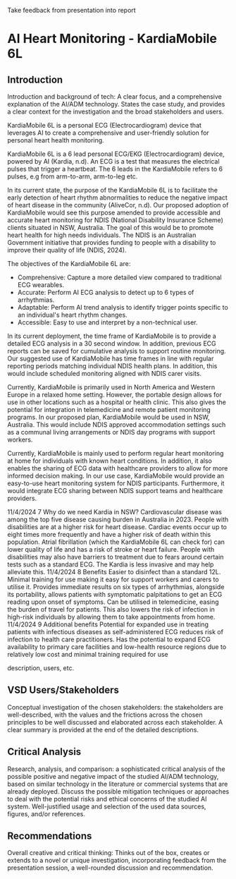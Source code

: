 <!-- SPDX-License-Identifier: zlib-acknowledgement -->

Take feedback from presentation into report
# AI Heart Monitoring - KardiaMobile 6L

## Introduction
Introduction and background of tech: A clear focus, and a comprehensive explanation of the
AI/ADM technology. States the case study, and provides a clear context for the investigation
and the broad stakeholders and users.

KardiaMobile 6L is a personal ECG (Electrocardiogram) device that 
leverages AI to create a comprehensive and user-friendly solution for 
personal heart health monitoring. 

KardiaMobile 6L is a 6 lead personal ECG/EKG (Electrocardiogram) device,
powered by AI (Kardia, n.d).
An ECG is a test that measures the electrical pulses that trigger a heartbeat.
The 6 leads in the KardiaMobile refers to 6 pulses, e.g from arm-to-arm, arm-to-leg etc.

In its current state, the purpose of the KardiaMobile 6L is to 
facilitate the early detection of heart rhythm abnormalities to reduce the negative
impact of heart disease in the community (AliveCor, n.d).
Our proposed adoption of KardiaMobile would see this purpose amended to 
provide accessible and accurate heart monitoring for NDIS (National Disability
Insurance Scheme) clients situated in NSW, Australia. The goal of this would be 
to promote heart health for high needs individuals.
The NDIS is an Australian Government initiative that provides funding to people with
a disability to improve their quality of life (NDIS, 2024).

The objectives of the KardiaMobile 6L are:
  - Comprehensive: Capture a more detailed view compared to traditional ECG wearables.
  - Accurate: Perform AI ECG analysis to detect up to 6 types of arrhythmias.
  - Adaptable: Perform AI trend analysis to identify trigger points specific to an individual's heart rhythm changes.
  - Accessible: Easy to use and interpret by a non-technical user.

In its current deployment, the time frame of KardiaMobile is 
to provide a detailed ECG analysis in a 30 second window. In addition,
previous ECG reports can be saved for cumulative analysis to support routine monitoring.
Our suggested use of KardiaMobile has time frames in line with 
regular reporting periods matching individual NDIS health plans.
In addition, this would include scheduled monitoring aligned with NDIS carer visits.

Currently, KardiaMobile is primarily used in North America and Western Europe 
in a relaxed home setting. However, the portable design allows for use in other locations
such as a hospital or health clinic. This also gives the potential for 
integration in telemedicine and remote patient monitoring programs.
In our proposed plan, KardiaMobile would be used in NSW, Australia.
This would include NDIS approved accommodation settings such as a
communal living arrangements or NDIS day programs with support workers.

Currently, KardiaMobile is mainly used to perform regular heart monitoring at home
for individuals with known heart conditions. In addition, it also enables
the sharing of ECG data with healthcare providers to allow for more informed
decision making. In our use case, KardiaMobile would provide an easy-to-use heart
monitoring system for NDIS participants. Furthermore, it would 
integrate ECG sharing between NDIS support teams and healthcare providers.

11/4/2024 7
Why do we need
Kardia in NSW?
Cardiovascular disease was among the
top five disease causing burden in
Australia in 2023.
People with disabilities are at a higher
risk for heart disease.
Cardiac events occur up to eight times
more frequently and have a higher risk of
death within this population.
Atrial fibrillation (which the KardiaMobile
6L can check for) can lower quality of
life and has a risk of stroke or heart
failure.
People with disabilities may also have
barriers to treatment due to fears
around certain tests such as a standard
ECG. The Kardia is less invasive and may
help alleviate this.
11/4/2024 8
Benefits
Easier to disinfect than a standard 12L.
Minimal training for use making it easy for
support workers and carers to utilise it.
Provides immediate results on six types of
arrhythmias, alongside its portability, allows
patients with symptomatic palpitations to get an
ECG reading upon onset of symptoms.
Can be utilised in telemedicine, easing the
burden of travel for patients. This also lowers
the risk of infection in high-risk individuals by
allowing them to take appointments from home.
11/4/2024 9
Additional benefits
Potential for expanded use in treating patients with infectious diseases as
self-administered ECG reduces risk of infection to health care practitioners.
Has the potential to expand ECG availability to primary care facilities and
low-health resource regions due to relatively low cost and minimal training
required for use



description, users, etc.


## VSD Users/Stakeholders
Conceptual investigation of the chosen stakeholders: the stakeholders are well-described, with
the values and the frictions across the chosen principles to be well discussed and elaborated
across each stakeholder. A clear summary is provided at the end of the detailed descriptions.

## Critical Analysis
Research, analysis, and comparison: a sophisticated critical analysis of the possible positive
and negative impact of the studied AI/ADM technology, based on similar technology in the
literature or commercial systems that are already deployed. Discuss the possible mitigation
techniques or approaches to deal with the potential risks and ethical concerns of the studied AI
system. Well-justified usage and selection of the used data sources, figures, and/or references.

## Recommendations
Overall creative and critical thinking: Thinks out of the box, creates or extends to a novel
or unique investigation, incorporating feedback from the presentation session, a well-rounded
discussion and recommendation.





